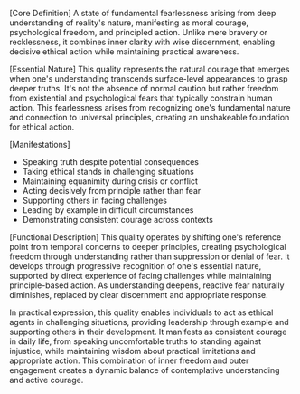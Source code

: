 [Core Definition]
A state of fundamental fearlessness arising from deep understanding of reality's nature, manifesting as moral courage, psychological freedom, and principled action. Unlike mere bravery or recklessness, it combines inner clarity with wise discernment, enabling decisive ethical action while maintaining practical awareness.

[Essential Nature]
This quality represents the natural courage that emerges when one's understanding transcends surface-level appearances to grasp deeper truths. It's not the absence of normal caution but rather freedom from existential and psychological fears that typically constrain human action. This fearlessness arises from recognizing one's fundamental nature and connection to universal principles, creating an unshakeable foundation for ethical action.

[Manifestations]
- Speaking truth despite potential consequences
- Taking ethical stands in challenging situations
- Maintaining equanimity during crisis or conflict
- Acting decisively from principle rather than fear
- Supporting others in facing challenges
- Leading by example in difficult circumstances
- Demonstrating consistent courage across contexts

[Functional Description]
This quality operates by shifting one's reference point from temporal concerns to deeper principles, creating psychological freedom through understanding rather than suppression or denial of fear. It develops through progressive recognition of one's essential nature, supported by direct experience of facing challenges while maintaining principle-based action. As understanding deepens, reactive fear naturally diminishes, replaced by clear discernment and appropriate response.

In practical expression, this quality enables individuals to act as ethical agents in challenging situations, providing leadership through example and supporting others in their development. It manifests as consistent courage in daily life, from speaking uncomfortable truths to standing against injustice, while maintaining wisdom about practical limitations and appropriate action. This combination of inner freedom and outer engagement creates a dynamic balance of contemplative understanding and active courage.